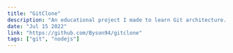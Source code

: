 ```yaml
---
title: "GitClone"
description: "An educational project I made to learn Git architecture. It provides featuers such as initializing, staging, commiting, resetting, making/removing branchs"
date: "Jul 15 2022"
link: "https://github.com/Byson94/gitclone"
tags: ["git", "nodejs"]
---
```

